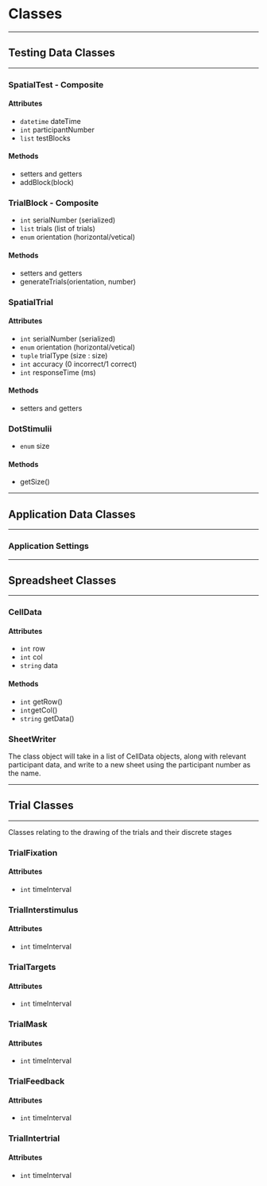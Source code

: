 # Classes

***
## Testing Data Classes
***

### SpatialTest - Composite
#### Attributes
* `datetime` dateTime
* `int` participantNumber
* `list` testBlocks

#### Methods
* setters and getters
* addBlock(block)

### TrialBlock - Composite
* `int` serialNumber (serialized)
* `list` trials (list of trials)
* `enum` orientation (horizontal/vetical)

#### Methods
* setters and getters
* generateTrials(orientation, number)

### SpatialTrial
#### Attributes
* `int` serialNumber (serialized)
* `enum` orientation (horizontal/vetical)
* `tuple` trialType (size : size)
* `int` accuracy (0 incorrect/1 correct)
* `int` responseTime (ms)

#### Methods
* setters and getters

### DotStimulii
* `enum` size

#### Methods
* getSize()

***
## Application Data Classes
***

### Application Settings

***
## Spreadsheet Classes
***

### CellData
#### Attributes
* `int` row
* `int` col
* `string` data

#### Methods
* `int` getRow()
* `int`getCol()
* `string` getData()

### SheetWriter
The class object will take in a list of CellData objects, along with 
relevant participant data, and write to a new sheet using the 
participant number as the name.

***
## Trial Classes
***
Classes relating to the drawing of the trials and their discrete
stages

### TrialFixation
#### Attributes
* `int` timeInterval

### TrialInterstimulus
#### Attributes
* `int` timeInterval

### TrialTargets
#### Attributes
* `int` timeInterval

### TrialMask
#### Attributes
* `int` timeInterval

### TrialFeedback
#### Attributes
* `int` timeInterval

### TrialIntertrial
#### Attributes
* `int` timeInterval